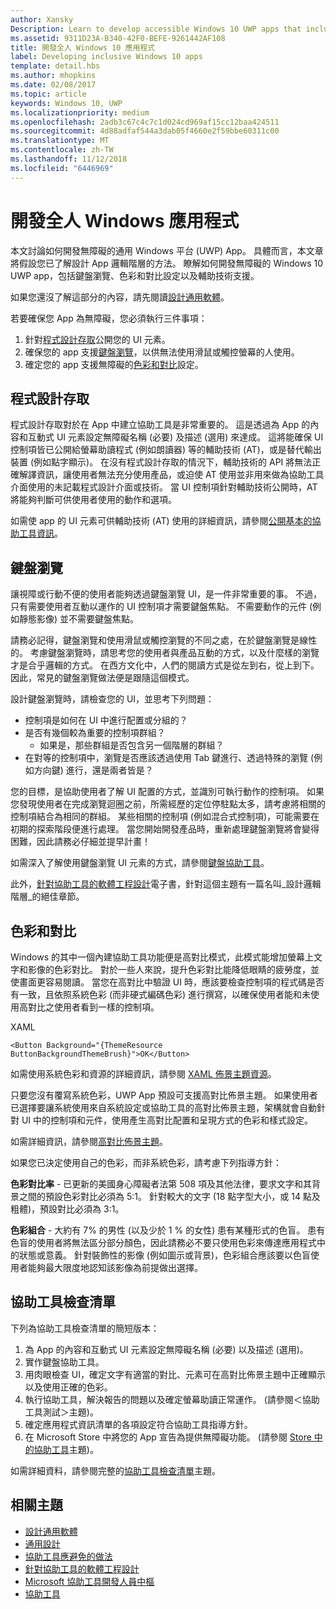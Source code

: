 ```yaml
---
author: Xansky
Description: Learn to develop accessible Windows 10 UWP apps that include keyboard navigation, color and contrast settings, and support for assistive technologies.
ms.assetid: 9311D23A-B340-42F0-BEFE-9261442AF108
title: 開發全人 Windows 10 應用程式
label: Developing inclusive Windows 10 apps
template: detail.hbs
ms.author: mhopkins
ms.date: 02/08/2017
ms.topic: article
keywords: Windows 10, UWP
ms.localizationpriority: medium
ms.openlocfilehash: 2adb3c67c4c7c1d024cd969af15cc12baa424511
ms.sourcegitcommit: 4d88adfaf544a3dab05f4660e2f59bbe60311c00
ms.translationtype: MT
ms.contentlocale: zh-TW
ms.lasthandoff: 11/12/2018
ms.locfileid: "6446969"
---
```

# <a name="developing-inclusive-windows-apps"></a>開發全人 Windows 應用程式  

本文討論如何開發無障礙的通用 Windows 平台 (UWP) App。 具體而言，本文章將假設您已了解設計 App 邏輯階層的方法。 瞭解如何開發無障礙的 Windows 10 UWP app，包括鍵盤瀏覽、色彩和對比設定以及輔助技術支援。

如果您還沒了解這部分的內容，請先閱讀[設計通用軟體](designing-inclusive-software.md)。

若要確保您 App 為無障礙，您必須執行三件事項：

1. 針對[程式設計存取](#programmatic-access)公開您的 UI 元素。
2. 確保您的 app 支援[鍵盤瀏覽](#keyboard-navigation)，以供無法使用滑鼠或觸控螢幕的人使用。
3. 確定您的 app 支援無障礙的[色彩和對比](#color-and-contrast)設定。

## <a name="programmatic-access"></a>程式設計存取  
程式設計存取對於在 App 中建立協助工具是非常重要的。 這是透過為 App 的內容和互動式 UI 元素設定無障礙名稱 (必要) 及描述 (選用) 來達成。 這將能確保 UI 控制項皆已公開給螢幕助讀程式 (例如朗讀器) 等的輔助技術 (AT)，或是替代輸出裝置 (例如點字顯示)。 在沒有程式設計存取的情況下，輔助技術的 API 將無法正確解譯資訊，讓使用者無法充分使用產品，或迫使 AT 使用並非用來做為協助工具介面使用的未記載程式設計介面或技術。 當 UI 控制項針對輔助技術公開時，AT 將能夠判斷可供使用者使用的動作和選項。  

如需使 app 的 UI 元素可供輔助技術 (AT) 使用的詳細資訊，請參閱[公開基本的協助工具資訊](basic-accessibility-information.md)。

## <a name="keyboard-navigation"></a>鍵盤瀏覽  
讓視障或行動不便的使用者能夠透過鍵盤瀏覽 UI，是一件非常重要的事。 不過，只有需要使用者互動以運作的 UI 控制項才需要鍵盤焦點。 不需要動作的元件 (例如靜態影像) 並不需要鍵盤焦點。  

請務必記得，鍵盤瀏覽和使用滑鼠或觸控瀏覽的不同之處，在於鍵盤瀏覽是線性的。 考慮鍵盤瀏覽時，請思考您的使用者與產品互動的方式，以及什麼樣的瀏覽才是合乎邏輯的方式。 在西方文化中，人們的閱讀方式是從左到右，從上到下。 因此，常見的鍵盤瀏覽做法便是跟隨這個模式。  

設計鍵盤瀏覽時，請檢查您的 UI，並思考下列問題：
* 控制項是如何在 UI 中進行配置或分組的？
* 是否有幾個較為重要的控制項群組？
    * 如果是，那些群組是否包含另一個階層的群組？
*   在對等的控制項中，瀏覽是否應該透過使用 Tab 鍵進行、透過特殊的瀏覽 (例如方向鍵) 進行，還是兩者皆是？

您的目標，是協助使用者了解 UI 配置的方式，並識別可執行動作的控制項。 如果您發現使用者在完成瀏覽迴圈之前，所需經歷的定位停駐點太多，請考慮將相關的控制項結合為相同的群組。 某些相關的控制項 (例如混合式控制項)，可能需要在初期的探索階段便進行處理。 當您開始開發產品時，重新處理鍵盤瀏覽將會變得困難，因此請務必仔細並提早計畫！  

如需深入了解使用鍵盤瀏覽 UI 元素的方式，請參閱[鍵盤協助工具](keyboard-accessibility.md)。  

此外，[針對協助工具的軟體工程設計](https://www.microsoft.com/download/details.aspx?id=19262)電子書，針對這個主題有一篇名叫_設計邏輯階層_的絕佳章節。

## <a name="color-and-contrast"></a>色彩和對比  
Windows 的其中一個內建協助工具功能便是高對比模式，此模式能增加螢幕上文字和影像的色彩對比。 對於一些人來說，提升色彩對比能降低眼睛的疲勞度，並使畫面更容易閱讀。 當您在高對比中驗證 UI 時，應該要檢查控制項的程式碼是否有一致，且依照系統色彩 (而非硬式編碼色彩) 進行撰寫，以確保使用者能和未使用高對比之使用者看到一樣的控制項。  

XAML
```xaml
<Button Background="{ThemeResource ButtonBackgroundThemeBrush}">OK</Button>
```
如需使用系統色彩和資源的詳細資訊，請參閱 [XAML 佈景主題資源](../controls-and-patterns/xaml-theme-resources.md)。

只要您沒有覆寫系統色彩，UWP App 預設可支援高對比佈景主題。 如果使用者已選擇要讓系統使用來自系統設定或協助工具的高對比佈景主題，架構就會自動針對 UI 中的控制項和元件，使用產生高對比配置和呈現方式的色彩和樣式設定。   

如需詳細資訊，請參閱[高對比佈景主題](high-contrast-themes.md)。  

如果您已決定使用自己的色彩，而非系統色彩，請考慮下列指導方針：  

**色彩對比率** - 已更新的美國身心障礙者法第 508 項及其他法律，要求文字和其背景之間的預設色彩對比必須為 5:1。 針對較大的文字 (18 點字型大小，或 14 點及粗體)，預設對比必須為 3:1。  

**色彩組合** - 大約有 7% 的男性 (以及少於 1 % 的女性) 患有某種形式的色盲。 患有色盲的使用者將無法區分部分顏色，因此請務必不要只使用色彩來傳達應用程式中的狀態或意義。 針對裝飾性的影像 (例如圖示或背景)，色彩組合應該要以色盲使用者能夠最大限度地認知該影像為前提做出選擇。  

## <a name="accessibility-checklist"></a>協助工具檢查清單  
下列為協助工具檢查清單的簡短版本：

1. 為 App 的內容和互動式 UI 元素設定無障礙名稱 (必要) 以及描述 (選用)。
2. 實作鍵盤協助工具。
3. 用肉眼檢查 UI，確定文字有適當的對比、元素可在高對比佈景主題中正確顯示以及使用正確的色彩。
4. 執行協助工具，解決報告的問題以及確定螢幕助讀正常運作。 (請參閱＜協助工具測試＞主題)。
5. 確定應用程式資訊清單的各項設定符合協助工具指導方針。
6. 在 Microsoft Store 中將您的 App 宣告為提供無障礙功能。 (請參閱 [Store 中的協助工具](accessibility-in-the-store.md)主題)。

如需詳細資料，請參閱完整的[協助工具檢查清單](accessibility-checklist.md)主題。

## <a name="related-topics"></a>相關主題  
* [設計通用軟體](designing-inclusive-software.md)  
* [通用設計](http://design.microsoft.com/inclusive)
* [協助工具應避免的做法](practices-to-avoid.md)
* [針對協助工具的軟體工程設計](https://www.microsoft.com/download/details.aspx?id=19262)
* [Microsoft 協助工具開發人員中樞](https://msdn.microsoft.com/enable)
* [協助工具](accessibility.md)
